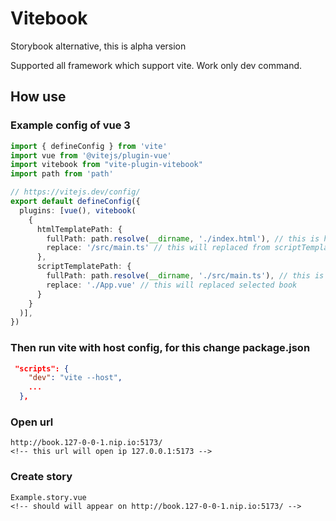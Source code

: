 # Vitebook
Storybook alternative, this is alpha version

Supported all framework which support vite. Work only dev command.


## How use

### Example config of vue 3

```ts
import { defineConfig } from 'vite'
import vue from '@vitejs/plugin-vue'
import vitebook from "vite-plugin-vitebook"
import path from 'path'

// https://vitejs.dev/config/
export default defineConfig({
  plugins: [vue(), vitebook(
    {
      htmlTemplatePath: {
        fullPath: path.resolve(__dirname, './index.html'), // this is html template
        replace: '/src/main.ts' // this will replaced from scriptTemplatePath.scriptTemplatePath
      },
      scriptTemplatePath: {
        fullPath: path.resolve(__dirname, './src/main.ts'), // this is script template
        replace: './App.vue' // this will replaced selected book
      }
    }
  )],
})

```
### Then run vite with host config, for this change package.json

```json
 "scripts": {
    "dev": "vite --host",
    ...
  },
```

### Open url 
```
http://book.127-0-0-1.nip.io:5173/
<!-- this url will open ip 127.0.0.1:5173 -->
```
### Create story

```
Example.story.vue
<!-- should will appear on http://book.127-0-0-1.nip.io:5173/ -->
```
